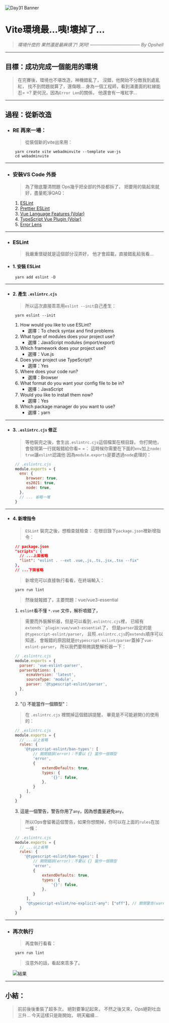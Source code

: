 ![Day31 Banner](https://ithelp.ithome.com.tw/upload/images/20221001/20109918EjcEQcDdDz.jpg)

# Vite環境最...咦!壞掉了...
> *環境什麼的*
> *果然還是最麻煩了! 哭阿!*
> *──────────────── By Opshell*

---
## 目標：成功完成一個能用的環境
> 在完賽後，環境也不堪改造，神機錯亂了，
> 沒錯，他開始不分敵我到處亂紅，
> 找不到問題就算了，還傷眼...
> 身為一個工程師，看到滿畫面的紅線能忍= =?
> 更何況，因為`Error Len`的關係，
> 他還會有一堆紅字...

---
## 過程：從新改造
- ### RE 再來一場：
   > 從裝個新的vite出來用：
   ```
    yarn create vite webadminvite --template vue-js
    cd webadminvite
   ```

---
- ### 安裝VS Code 外掛
   > 為了徹底釐清問題
   > Ops幾乎把全部的外掛都拆了，
   > 把要用的裝起來就好，盡量乾淨QAQ：
   1. [ESLint](https://marketplace.visualstudio.com/items?itemName=dbaeumer.vscode-eslint)
   2. [Prettier ESLint](https://marketplace.visualstudio.com/items?itemName=rvest.vs-code-prettier-eslint)
   3. [Vue Language Features (Volar)](https://marketplace.visualstudio.com/items?itemName=Vue.volar)
   4. [TypeScript Vue Plugin (Volar)](https://marketplace.visualstudio.com/items?itemName=Vue.vscode-typescript-vue-plugin)
   4. [Error Lens](https://marketplace.visualstudio.com/items?itemName=usernamehw.errorlens)


---
- ### ESLint
   > 我嚴重懷疑就是這個部分沒弄好，
   > 他才會超載，直接錯亂給我看...

- #### 1. 安裝 ESLint
   ```
    yarn add eslint -D
   ```

---
- #### 2. 產生 `.eslintrc.cjs`
   > 所以這次直接乖乖用`eslint --init`自己產生：
   ```
    yarn eslint --init
   ```

   1. How would you like to use ESLint?
      - 選擇：To check syntax and find problems
   2. What type of modules does your project use?
      - 選擇：JavaScript modules (import/export)
   3. Which framework does your project use?
      - 選擇：Vue.js
   4. Does your project use TypeScript?
      - 選擇：Yes
   5. Where does your code run?
      - 選擇：Browser
   6. What format do you want your config file to be in?
      - 選擇：JavaScript
   7. Would you like to install them now?
      - 選擇：Yes
   8. Which package manager do you want to use?
      - 選擇：yarn

---
- #### 3. `.eslintrc.cjs` 修正
   > 等他裝完之後，會生出`.eslintrc.cjs`這個檔案在根目錄，
   > 你打開他，會發現第一行就報錯給你看= =：
   > 這時候你需要在下面的`env`加上`node: true`讓`eslint`認識他
   > 因為`module.exports`是要透過`node`處理的：
   ```javascript
    // .eslintrc.cjs
    module.exports = {
      env: {
         browser: true,
         es2021: true,
         node: true,
      },
      // ... 省略一堆
    }
   ```

---
- #### 4. 新增指令
   > `ESLint` 裝完之後，想檢查就檢查：
   > 在根目錄下`package.json`裡新增指令：
   ```json
    // package.json
    "scripts": {
      // ...上面省略
      "lint": "eslint . --ext .vue,.js,.ts,.jsx,.tsx --fix"
    },
    // ...下面省略
   ```
   > 新增完可以直接執行看看，在終端輸入：
   ```
    yarn run lint
   ```
   > 然後就報錯了，主要問題：vue/vue3-essential

   1. `eslint`看不懂 `*.vue` 文件，解析噴錯了，
   >    需要而外裝解析器，但是可以看到`.eslintrc.cjs`裡，
   >    已經有`extends``plugin:vue/vue3-essential`了，
   >    但是`parser`設定的是`@typescript-eslint/parser`，
   >    且照`.eslintrc.cjs`的`extends`順序可以知道，
   >    會報錯的原因就是`@typescript-eslint/parser`蓋掉了`vue-eslint-parser`，
   >    所以我們要稍微調整解析器一下：
   ```javascript
    // .eslintrc.cjs
    module.exports = {
      parser: 'vue-eslint-parser',
      parserOptions: {
         ecmaVersion: 'latest',
         sourceType: 'module',
         parser: '@typescript-eslint/parser',
      },
    }
   ```

   2. "{} 不能當作一個類型"：
   > 在 `.eslintrc.cjs` 裡關掉這個錯誤提醒，
   > 畢竟是不可能避開{}的使用的：
   ```javascript
    // .eslintrc.cjs
    module.exports = {
      // ...以上省略
      rules: {
        '@typescript-eslint/ban-types': [
            // 關閉錯誤(error)：不要以 {} 當作一個類型
            'error',
            {
                extendDefaults: true,
                types: {
                    '{}': false,
                },
            }
         ],
      }
    }
   ```

   3. 這是一個警告，警告你用了`any`，因為想盡量避免`any`，
   > 所以Ops會留著這個警告，如果你想關掉，你可以在上面的`rules`在加一條：
   ```javascript
    // .eslintrc.cjs
    module.exports = {
      // ...以上省略
      rules: {
        '@typescript-eslint/ban-types': [
            // 關閉錯誤(error)：不要以 {} 當作一個類型
            'error',
            {
                extendDefaults: true,
                types: {
                    '{}': false,
                },
            }
         ],
         "@typescript-eslint/no-explicit-any": ["off"], // 關閉警告(warning)：不允許使用 any
      }
    }
   ```

---
- ### 再次執行
   > 再度執行看看：
   ```
    yarn run lint
   ```
   > 沒意外的話，看起來乖多了。

   ![結果](https://ithelp.ithome.com.tw/upload/images/20221001/20109918wwJAg3J4Qp.png)

---
## 小結：
> 前前後後重裝了超多次，
> 絕對要筆記起來，
> 不然之後又來，Ops絕對吐血三升...
> 今天這樣只是剛開始，
> 明天繼續...

